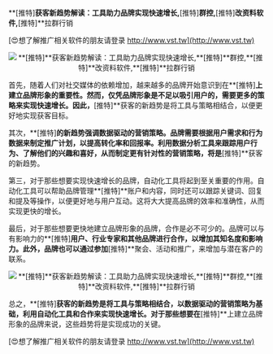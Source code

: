 **[推特]**获客新趋势解读：工具助力品牌实现快速增长,**[推特]**群控,**[推特]**改资料软件,**[推特]**拉群行销

[😍想了解推广相关软件的朋友请登录 http://www.vst.tw](http://www.vst.tw)

 <center><img src="https://vst.tw/MP4/tuiguang/png/2.png" alt="**[推特]**获客新趋势解读：工具助力品牌实现快速增长,**[推特]**群控,**[推特]**改资料软件,**[推特]**拉群行销"></center>

首先，随着人们对社交媒体的依赖增加，越来越多的品牌开始意识到在**[推特]**上建立品牌形象的重要性。然而，仅凭品牌形象是不足以吸引用户的，需要更多的策略来实现快速增长。因此，**[推特]**获客的新趋势是将工具与策略相结合，以便更好地实现获客目标。

其次，**[推特]**的新趋势强调数据驱动的营销策略。品牌需要根据用户需求和行为数据来制定推广计划，以提高转化率和回报率。利用数据分析工具来跟踪用户行为、了解他们的兴趣和喜好，从而制定更有针对性的营销策略，将是**[推特]**获客的新趋势。

第三，对于那些想要实现快速增长的品牌，自动化工具将起到至关重要的作用。自动化工具可以帮助品牌管理**[推特]**账户和内容，同时还可以跟踪关键词、回复和提及等操作，以便更好地与用户互动。这将大大提高品牌的效率和准确性，从而实现更快的增长。

最后，对于那些想要更快地建立品牌形象的品牌，合作是必不可少的。品牌可以与有影响力的**[推特]**用户、行业专家和其他品牌进行合作，以增加其知名度和影响力。此外，品牌也可以通过参加**[推特]**聚会、活动和推广，来增加与潜在客户的联系。

 <center><img src="https://vst.tw/MP4/tuiguang/png/6.png" alt="**[推特]**获客新趋势解读：工具助力品牌实现快速增长,**[推特]**群控,**[推特]**改资料软件,**[推特]**拉群行销"></center>

总之，**[推特]**获客的新趋势是将工具与策略相结合，以数据驱动的营销策略为基础，利用自动化工具和合作来实现快速增长。对于那些想要在**[推特]**上建立品牌形象的品牌来说，这些趋势将是实现成功的关键。

[😍想了解推广相关软件的朋友请登录 http://www.vst.tw](http://www.vst.tw)



